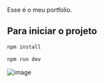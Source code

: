 Esse é o meu portfolio.

## Para iniciar o projeto

```bash
npm install

npm run dev

```
![image](https://github.com/alvarosantoscwb/Portfolio/assets/78945827/b406b635-a3db-4896-8f7c-9b2ed3179525)

